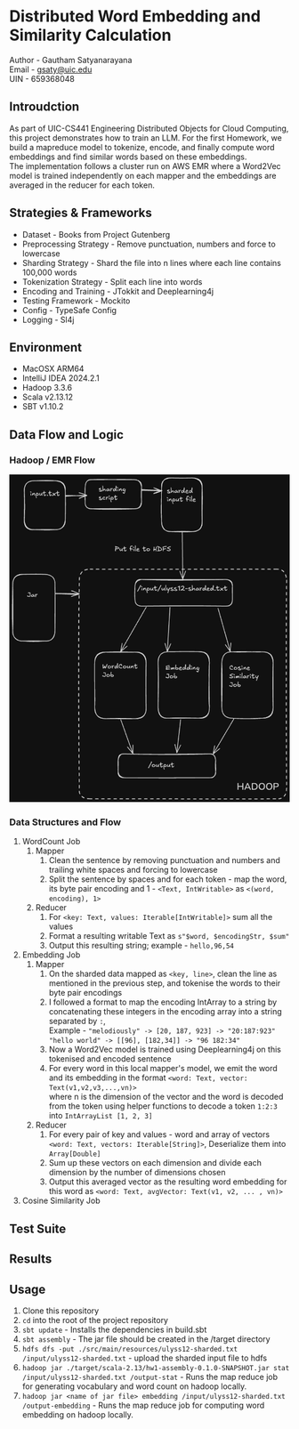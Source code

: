 # Distributed Word Embedding and Similarity Calculation

Author - Gautham Satyanarayana <br />
Email - gsaty@uic.edu <br />
UIN - 659368048

## Introudction
As part of UIC-CS441 Engineering Distributed Objects for Cloud Computing, this project demonstrates how to train an LLM. For the first Homework, we build a mapreduce model to tokenize, encode, and finally compute word embeddings and find similar words based on these embeddings.
<br/> The implementation follows a cluster run on AWS EMR where a Word2Vec model is trained independently on each mapper and the embeddings are averaged in the reducer for each token.

## Strategies & Frameworks
- Dataset - Books from Project Gutenberg 
- Preprocessing Strategy - Remove punctuation, numbers and force to lowercase 
- Sharding Strategy - Shard the file into n lines where each line contains 100,000 words
- Tokenization Strategy - Split each line into words
- Encoding and Training - JTokkit and Deeplearning4j
- Testing Framework - Mockito
- Config - TypeSafe Config
- Logging - Sl4j

## Environment
- MacOSX ARM64
- IntelliJ IDEA 2024.2.1
- Hadoop 3.3.6
- Scala v2.13.12
- SBT v1.10.2

## Data Flow and Logic
### Hadoop / EMR Flow
![hadoop-flow.png](images/hadoop-flow.png)

### Data Structures and Flow
1. WordCount Job
   1. Mapper
      1. Clean the sentence by removing punctuation and numbers and trailing white spaces and forcing to lowercase
      2. Split the sentence by spaces and for each token - map the word, its byte pair encoding and 1 - `<Text, IntWritable>` as `<(word, encoding), 1>`
   2. Reducer
      1. For `<key: Text, values: Iterable[IntWritable]>` sum all the values
      2. Format a resulting writable Text as `s"$word, $encodingStr, $sum"`
      3. Output this resulting string; example - `hello,96,54`
2. Embedding Job
   1. Mapper
      1. On the sharded data mapped as `<key, line>`, clean the line as mentioned in the previous step, and tokenise the words to their byte pair encodings
      2. I followed a format to map the encoding IntArray to a string by concatenating these integers in the encoding array into a string separated by `:`, 
      <br />Example - `"melodiously" -> [20, 187, 923] -> "20:187:923"`
      <br /> `"hello world" -> [[96], [182,34]] -> "96 182:34"`
      3. Now a Word2Vec model is trained using Deeplearning4j on this tokenised and encoded sentence
      4. For every word in this local mapper's model, we emit the word and its embedding in the format `<word: Text, vector: Text(v1,v2,v3,...,vn)>` <br />
      where n is the dimension of the vector and the word is decoded from the token using helper functions to decode a token `1:2:3` into `IntArrayList [1, 2, 3]`
   2. Reducer
      1. For every pair of key and values - word and array of vectors `<word: Text, vectors: Iterable[String]>`, Deserialize them into `Array[Double]`
      2. Sum up these vectors on each dimension and divide each dimension by the number of dimensions chosen
      3. Output this averaged vector as the resulting word embedding for this word as `<word: Text, avgVector: Text(v1, v2, ... , vn)>`
3. Cosine Similarity Job

## Test Suite

## Results

## Usage
1. Clone this repository
2. `cd` into the root of the project repository
3. `sbt update` - Installs the dependencies in build.sbt
4. `sbt assembly` - The jar file should be created in the /target directory
5. `hdfs dfs -put ./src/main/resources/ulyss12-sharded.txt /input/ulyss12-sharded.txt` - upload the sharded input file to hdfs
6. `hadoop jar ./target/scala-2.13/hw1-assembly-0.1.0-SNAPSHOT.jar stat /input/ulyss12-sharded.txt /output-stat` - Runs the map reduce job for generating vocabulary and word count on hadoop locally.
7. `hadoop jar <name of jar file> embedding /input/ulyss12-sharded.txt /output-embedding` - Runs the map reduce job for computing word embedding on hadoop locally.